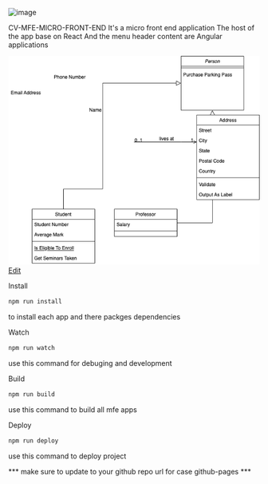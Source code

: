 ![image](https://user-images.githubusercontent.com/51287453/182680426-4debf630-4573-48bc-a846-40ca7b281830.png)


CV-MFE-MICRO-FRONT-END
It's a micro front end application 
The host of the app base on React 
And the menu header content are Angular applications

![Diagram](https://github.com/morbargig/CV-mfe-micro-front-end/blob/main/diagram.png)
<br>
<a href="http://jgraph.github.io/drawio-github/edit-diagram.html?repo=drawio-github&path=diagram.png" target="_blank">Edit</a>

Install

```bash
npm run install
```
to install each app and there packges dependencies


Watch

```bash
npm run watch
```
use this command for debuging and development

Build

```bash
npm run build
```
use this command to build all mfe apps

Deploy

```bash
npm run deploy
```
use this command to deploy project

*** make sure to update to your github repo url for case github-pages ***
